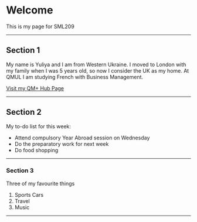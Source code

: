 <h1>Welcome</h1>
<p>This is my page for SML209</p>
<hr>

<h2>Section 1</h2>
<p>My name is Yuliya and I am from Western Ukraine. I moved to London with my family when I was 5 years old, so now I consider the UK as my home. At QMUL I am studying French with Business Management. </p>
<a href="https://hub.qmplus.qmul.ac.uk/view/view.php?profile=yuliya-gryniv&page=sml209-computers-languages-2018-yuliya-gryniv"> Visit my QM+ Hub Page</a>
<hr>
<h2>Section 2</h2>
<p>My to-do list for this week:</p>
<ul> 
<li>Attend compulsory Year Abroad session on Wednesday</li> 
<li>Do the preparatory work for next week</li> 
<li>Do food shopping</li> 
</ul>
<hr>
<h3>Section 3</h3>
<p>Three of my favourite things</p>
<ol>
  <li>Sports Cars</li> 
  <li>Travel</li>
  <li>Music</li>
  </ol>
  <hr>
  
